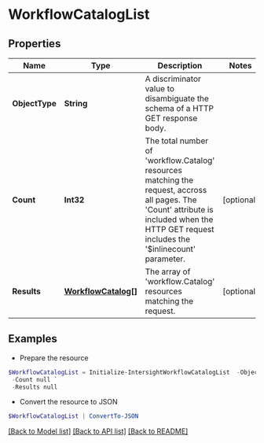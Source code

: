 # WorkflowCatalogList
## Properties

Name | Type | Description | Notes
------------ | ------------- | ------------- | -------------
**ObjectType** | **String** | A discriminator value to disambiguate the schema of a HTTP GET response body. | 
**Count** | **Int32** | The total number of &#39;workflow.Catalog&#39; resources matching the request, accross all pages. The &#39;Count&#39; attribute is included when the HTTP GET request includes the &#39;$inlinecount&#39; parameter. | [optional] 
**Results** | [**WorkflowCatalog[]**](WorkflowCatalog.md) | The array of &#39;workflow.Catalog&#39; resources matching the request. | [optional] 

## Examples

- Prepare the resource
```powershell
$WorkflowCatalogList = Initialize-IntersightWorkflowCatalogList  -ObjectType null `
 -Count null `
 -Results null
```

- Convert the resource to JSON
```powershell
$WorkflowCatalogList | ConvertTo-JSON
```

[[Back to Model list]](../README.md#documentation-for-models) [[Back to API list]](../README.md#documentation-for-api-endpoints) [[Back to README]](../README.md)

